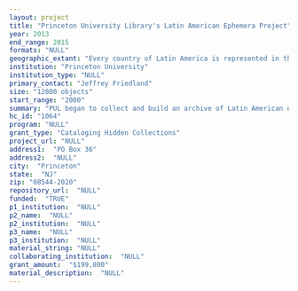 ```yaml
--- 
layout: project 
title: "Princeton University Library's Latin American Ephemera Project"
year: 2013
end_range: 2015
formats: "NULL"
geographic_extant: "Every country of Latin America is represented in the collection, but materials from Argentina, Bolivia, Chile and Venezuela are the most abundant."
institution: "Princeton University"
institution_type: "NULL"
primary_contact: "Jeffrey Friedland"
size: "12800 objects"
start_range: "2000"
summary: "PUL began to collect and build an archive of Latin American ephemera and gray literature in the mid 1970s to document the activities of political and social organizations and movements, as well as the broader political, socioeconomic and cultural developments of the region. Access to the material was provided by slowly accumulating and organizing thematic sub-collections, creating finding aids, and microfilming selected curated sub-collections. Reproductions of the microfilm were commercially distributed and resulting royalties were used to fund new acquisitions. That model gradually become unsustainable during the past decade and microfilming was halted in 2008. Meanwhile PUL's commitment to building the collection continued uninterrupted and a growing archive of unique ephemeral primary sources has remained a hidden collection. It includes thousands of pamphlets, brochures, flyers, placards and other printed items created during the past decade by a wide variety of social activists, non-governmental organizations, government agencies, political parties, public policy think tanks, and other types of organizations across Latin America, in order to publicize their views, positions, agendas, policies, events, and activities. Topics best represented are human rights, elections, gender issues, indigenous peoples, youth issues, labor, ecology and environmental issues, development, public health, education and religion -- all essential to study of contemporary Latin America."
hc_id: "1064"
program: "NULL"
grant_type: "Cataloging Hidden Collections"
project_url: "NULL"
address1:  "PO Box 36"
address2:  "NULL"
city:  "Princeton"
state:  "NJ"
zip: "08544-2020"
repository_url:  "NULL"
funded:  "TRUE"
p1_institution:  "NULL"
p2_name:  "NULL"
p2_institution:  "NULL"
p3_name:  "NULL"
p3_institution:  "NULL"
material_string: "NULL"
collaborating_institution:  "NULL"
grant_amount:  "$199,800"
material_description:  "NULL"
---
```

